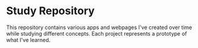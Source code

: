 # Study Repository

This repository contains various apps and webpages I've created over time while studying different concepts. Each project represents a prototype of what I've learned.
